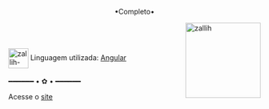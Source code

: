 
<p align="middle">•Completo•</p>

<img align="right" alt="zallih" width="150" src="https://github.com/zallih/Images/blob/main/zally.png?raw=true">
  <br><br>
<div style="display: inline_block"><br>
 
  <img align="center" alt="zallih-ptn" height="40" width="40" src="https://miro.medium.com/v2/resize:fit:1200/1*Klh1l7wkoG6PDPb9A5oCHQ.png">
  Linguagem utilizada: <a href="https://angular.dev/">Angular</a><br><br>
━━━━━━ • ✿ • ━━━━━━

Acesse o <a href="https://portfolio-zallih.vercel.app/">site</a>

</div>
